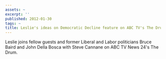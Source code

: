 ```yaml
---
assets: ~
excerpt: ''
published: 2012-01-30
tags: ~
title: Leslie's ideas on Democratic Decline feature on ABC TV's The Drum
---
```

Leslie joins fellow guests and former Liberal and Labor politicians Bruce Baird and John Della Bosca with Steve Cannane on ABC TV News 24's The Drum. 